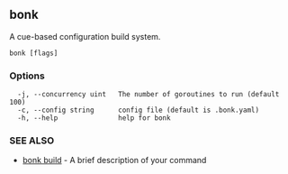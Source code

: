 ## bonk

A cue-based configuration build system.

```
bonk [flags]
```

### Options

```
  -j, --concurrency uint   The number of goroutines to run (default 100)
  -c, --config string      config file (default is .bonk.yaml)
  -h, --help               help for bonk
```

### SEE ALSO

* [bonk build](bonk_build.md)	 - A brief description of your command
